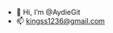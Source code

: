 - 👋 Hi, I’m @AydieGit
- 📫 kingss1236@gmail.com


<!---
AydieGit/AydieGit is a ✨ special ✨ repository because its `README.md` (this file) appears on your GitHub profile.
You can click the Preview link to take a look at your changes.
--->
